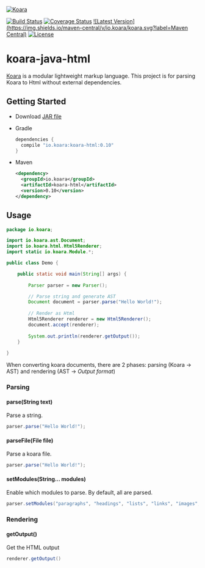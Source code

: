 [![Koara](http://www.koara.io/logo.png)](http://www.koara.io)

[![Build Status](https://img.shields.io/travis/koara/koara-java-html.svg)](https://travis-ci.org/koara/koara-java-html)
[![Coverage Status](https://img.shields.io/coveralls/koara/koara-java-html.svg)](https://coveralls.io/github/koara/koara-java-html?branch=master)
[![Latest Version](https://img.shields.io/maven-central/v/io.koara/koara.svg?label=Maven Central)](http://search.maven.org/#search%7Cga%7C1%7Ckoara-html)
[![License](https://img.shields.io/badge/License-Apache%202.0-blue.svg)](https://github.com/koara/koara-java-html/blob/master/LICENSE)

# koara-java-html
[Koara](http://www.koara.io) is a modular lightweight markup language. This project is for parsing Koara to Html without external dependencies.

## Getting Started
- Download [JAR file](http://repo1.maven.org/maven2/io/koara/koara-html/0.10/koara-html-0.10.jar)
- Gradle

  ```groovy
  dependencies {
	compile "io.koara:koara-html:0.10"
  }
  ```
  
- Maven

  ```xml
  <dependency>
    <groupId>io.koara</groupId>
    <artifactId>koara-html</artifactId>
    <version>0.10</version>
  </dependency>
  ```

## Usage
```java
package io.koara;

import io.koara.ast.Document;
import io.koara.html.Html5Renderer;
import static io.koara.Module.*;

public class Demo {

	public static void main(String[] args) {
		
		Parser parser = new Parser();

		// Parse string and generate AST
		Document document = parser.parse("Hello World!"); 
		
		// Render as Html
		Html5Renderer renderer = new Html5Renderer();
		document.accept(renderer);
		
		System.out.println(renderer.getOutput());
	}
	
}
```

When converting koara documents, there are 2 phases: parsing (Koara -> AST) and rendering (AST -> _Output format_)

### Parsing
#### parse(String text)
Parse a string.

```java
parser.parse("Hello World!"); 
```

#### parseFile(File file)
Parse a koara file.

```java
parser.parse("Hello World!"); 
```

#### setModules(String... modules)
Enable which modules to parse. By default, all are parsed. 

```java
parser.setModules("paragraphs", "headings", "lists", "links", "images", "formatting", "blockquotes", "code");
```

### Rendering
#### getOutput()
Get the HTML output

```java
renderer.getOutput()
```
